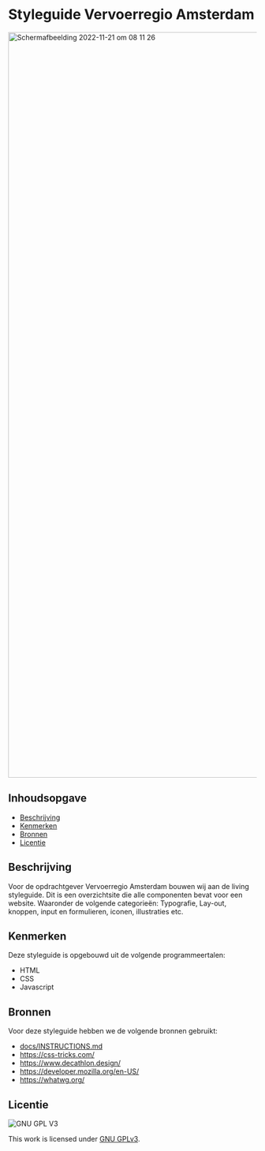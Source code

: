 # Styleguide Vervoerregio Amsterdam

<img width="1512" alt="Schermafbeelding 2022-11-21 om 08 11 26" src="https://user-images.githubusercontent.com/89298385/202987275-51bb1695-4917-4124-b6aa-38cf8b4add4c.png">


## Inhoudsopgave

  * [Beschrijving](#beschrijving)
  * [Kenmerken](#kenmerken)
  * [Bronnen](#bronnen)
  * [Licentie](#licentie)

## Beschrijving
Voor de opdrachtgever Vervoerregio Amsterdam bouwen wij aan de living styleguide. Dit is een overzichtsite die alle componenten bevat voor een website.
Waaronder de volgende categorieën: Typografie, Lay-out, knoppen, input en formulieren, iconen, illustraties etc.

## Kenmerken
Deze styleguide is opgebouwd uit de volgende programmeertalen:
* HTML
* CSS
* Javascript

## Bronnen
Voor deze styleguide hebben we de volgende bronnen gebruikt:
* [docs/INSTRUCTIONS.md](docs/INSTRUCTIONS.md)
* https://css-tricks.com/
* https://www.decathlon.design/
* https://developer.mozilla.org/en-US/
* https://whatwg.org/

## Licentie

![GNU GPL V3](https://www.gnu.org/graphics/gplv3-127x51.png)

This work is licensed under [GNU GPLv3](./LICENSE).
